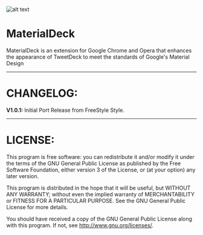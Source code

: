 ![alt text](http://i.imgur.com/a1BtOTj.png)

# MaterialDeck
MaterialDeck is an extension for Google Chrome and Opera that enhances the appearance of TweetDeck to meet the standards of Google's Material Design

---------------------------------------------------------
# CHANGELOG:

__V1.0.1:__
Initial Port Release from FreeStyle Style.

---------------------------------------------------------
# LICENSE:

This program is free software: you can redistribute it and/or modify
it under the terms of the GNU General Public License as published by
the Free Software Foundation, either version 3 of the License, or
(at your option) any later version.

This program is distributed in the hope that it will be useful,
but WITHOUT ANY WARRANTY; without even the implied warranty of
MERCHANTABILITY or FITNESS FOR A PARTICULAR PURPOSE.  See the
GNU General Public License for more details.

You should have received a copy of the GNU General Public License
along with this program.  If not, see <http://www.gnu.org/licenses/>.
